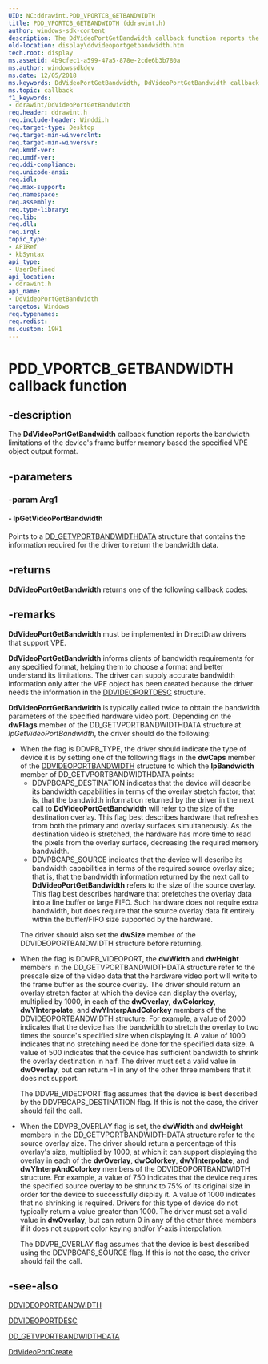 ```yaml
---
UID: NC:ddrawint.PDD_VPORTCB_GETBANDWIDTH
title: PDD_VPORTCB_GETBANDWIDTH (ddrawint.h)
author: windows-sdk-content
description: The DdVideoPortGetBandwidth callback function reports the bandwidth limitations of the device's frame buffer memory based the specified VPE object output format.
old-location: display\ddvideoportgetbandwidth.htm
tech.root: display
ms.assetid: 4b9cfec1-a599-47a5-878e-2cde6b3b780a
ms.author: windowssdkdev
ms.date: 12/05/2018
ms.keywords: DdVideoPortGetBandwidth, DdVideoPortGetBandwidth callback function [Display Devices], PDD_VPORTCB_GETBANDWIDTH, PDD_VPORTCB_GETBANDWIDTH callback, ddfncs_e47d95f4-8b95-4344-a1d0-f036007ac802.xml, ddrawint/DdVideoPortGetBandwidth, display.ddvideoportgetbandwidth
ms.topic: callback
f1_keywords:
- ddrawint/DdVideoPortGetBandwidth
req.header: ddrawint.h
req.include-header: Winddi.h
req.target-type: Desktop
req.target-min-winverclnt: 
req.target-min-winversvr: 
req.kmdf-ver: 
req.umdf-ver: 
req.ddi-compliance: 
req.unicode-ansi: 
req.idl: 
req.max-support: 
req.namespace: 
req.assembly: 
req.type-library: 
req.lib: 
req.dll: 
req.irql: 
topic_type:
- APIRef
- kbSyntax
api_type:
- UserDefined
api_location:
- ddrawint.h
api_name:
- DdVideoPortGetBandwidth
targetos: Windows
req.typenames: 
req.redist: 
ms.custom: 19H1
---
```


# PDD_VPORTCB_GETBANDWIDTH callback function


## -description


The <b>DdVideoPortGetBandwidth</b> callback function reports the bandwidth limitations of the device's frame buffer memory based the specified VPE object output format.


## -parameters




### -param Arg1








#### - lpGetVideoPortBandwidth

Points to a <a href="https://docs.microsoft.com/windows/desktop/api/ddrawint/ns-ddrawint-dd_getvportbandwidthdata">DD_GETVPORTBANDWIDTHDATA</a> structure that contains the information required for the driver to return the bandwidth data.


## -returns



<b>DdVideoPortGetBandwidth</b> returns one of the following callback codes:




## -remarks



<b>DdVideoPortGetBandwidth</b> must be implemented in DirectDraw drivers that support VPE.

<b>DdVideoPortGetBandwidth</b> informs clients of bandwidth requirements for any specified format, helping them to choose a format and better understand its limitations. The driver can supply accurate bandwidth information only after the VPE object has been created because the driver needs the information in the <a href="https://docs.microsoft.com/windows/desktop/api/dvp/ns-dvp-ddvideoportdesc">DDVIDEOPORTDESC</a> structure.

<b>DdVideoPortGetBandwidth</b> is typically called twice to obtain the bandwidth parameters of the specified hardware video port. Depending on the <b>dwFlags</b> member of the DD_GETVPORTBANDWIDTHDATA structure at <i>lpGetVideoPortBandwidth</i>, the driver should do the following:

<ul>
<li>
When the flag is DDVPB_TYPE, the driver should indicate the type of device it is by setting one of the following flags in the <b>dwCaps</b> member of the <a href="https://docs.microsoft.com/windows/desktop/api/dvp/ns-dvp-ddvideoportbandwidth">DDVIDEOPORTBANDWIDTH</a> structure to which the <b>lpBandwidth</b> member of DD_GETVPORTBANDWIDTHDATA points:<ul>
<li>DDVPBCAPS_DESTINATION indicates that the device will describe its bandwidth capabilities in terms of the overlay stretch factor; that is, that the bandwidth information returned by the driver in the next call to <b>DdVideoPortGetBandwidth</b> will refer to the size of the destination overlay. This flag best describes hardware that refreshes from both the primary and overlay surfaces simultaneously. As the destination video is stretched, the hardware has more time to read the pixels from the overlay surface, decreasing the required memory bandwidth.</li>
<li>DDVPBCAPS_SOURCE indicates that the device will describe its bandwidth capabilities in terms of the required source overlay size; that is, that the bandwidth information returned by the next call to <b>DdVideoPortGetBandwidth</b> refers to the size of the source overlay. This flag best describes hardware that prefetches the overlay data into a line buffer or large FIFO. Such hardware does not require extra bandwidth, but does require that the source overlay data fit entirely within the buffer/FIFO size supported by the hardware.</li>
</ul>


The driver should also set the <b>dwSize</b> member of the DDVIDEOPORTBANDWIDTH structure before returning.

</li>
<li>
When the flag is DDVPB_VIDEOPORT, the <b>dwWidth</b> and <b>dwHeight</b> members in the DD_GETVPORTBANDWIDTHDATA structure refer to the prescale size of the video data that the hardware video port will write to the frame buffer as the source overlay. The driver should return an overlay stretch factor at which the device can display the overlay, multiplied by 1000, in each of the <b>dwOverlay</b>, <b>dwColorkey</b>, <b>dwYInterpolate</b>, and <b>dwYInterpAndColorkey</b> members of the DDVIDEOPORTBANDWIDTH structure. For example, a value of 2000 indicates that the device has the bandwidth to stretch the overlay to two times the source's specified size when displaying it. A value of 1000 indicates that no stretching need be done for the specified data size. A value of 500 indicates that the device has sufficient bandwidth to shrink the overlay destination in half. The driver must set a valid value in <b>dwOverlay</b>, but can return -1 in any of the other three members that it does not support.

The DDVPB_VIDEOPORT flag assumes that the device is best described by the DDVPBCAPS_DESTINATION flag. If this is not the case, the driver should fail the call.

</li>
<li>
When the DDVPB_OVERLAY flag is set, the <b>dwWidth</b> and <b>dwHeight</b> members in the DD_GETVPORTBANDWIDTHDATA structure refer to the source overlay size. The driver should return a percentage of this overlay's size, multiplied by 1000, at which it can support displaying the overlay in each of the <b>dwOverlay</b>, <b>dwColorkey</b>, <b>dwYInterpolate</b>, and <b>dwYInterpAndColorkey</b> members of the DDVIDEOPORTBANDWIDTH structure. For example, a value of 750 indicates that the device requires the specified source overlay to be shrunk to 75% of its original size in order for the device to successfully display it. A value of 1000 indicates that no shrinking is required. Drivers for this type of device do not typically return a value greater than 1000. The driver must set a valid value in <b>dwOverlay</b>, but can return 0 in any of the other three members if it does not support color keying and/or Y-axis interpolation.

The DDVPB_OVERLAY flag assumes that the device is best described using the DDVPBCAPS_SOURCE flag. If this is not the case, the driver should fail the call.

</li>
</ul>



## -see-also




<a href="https://docs.microsoft.com/windows/desktop/api/dvp/ns-dvp-ddvideoportbandwidth">DDVIDEOPORTBANDWIDTH</a>



<a href="https://docs.microsoft.com/windows/desktop/api/dvp/ns-dvp-ddvideoportdesc">DDVIDEOPORTDESC</a>



<a href="https://docs.microsoft.com/windows/desktop/api/ddrawint/ns-ddrawint-dd_getvportbandwidthdata">DD_GETVPORTBANDWIDTHDATA</a>



<a href="https://docs.microsoft.com/windows/desktop/api/ddrawint/nc-ddrawint-pdd_vportcb_createvideoport">DdVideoPortCreate</a>
 

 

